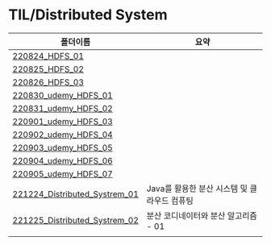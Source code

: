 # TIL/Distributed System

| 폴더이름                                                                                                                           | 요약                          |
| ------------------------------------------------------------------------------------------------------------------------------ | --------------------------- |
| [220824_HDFS_01](https://github.com/seho27060/TIL/tree/master/Distributed-System/220824_HDFS_01)                               |                             |
| [220825_HDFS_02](https://github.com/seho27060/TIL/tree/master/Distributed-System/220825_HDFS_02)                               |                             |
| [220826_HDFS_03](https://github.com/seho27060/TIL/tree/master/Distributed-System/220826_HDFS_03)                               |                             |
| [220830_udemy_HDFS_01](https://github.com/seho27060/TIL/tree/master/Distributed-System/220830_udemy_HDFS_01)                   |                             |
| [220831_udemy_HDFS_02](https://github.com/seho27060/TIL/tree/master/Distributed-System/220831_udemy_HDFS_02)                   |                             |
| [220901_udemy_HDFS_03](https://github.com/seho27060/TIL/tree/master/Distributed-System/220901_udemy_HDFS_03)                   |                             |
| [220902_udemy_HDFS_04](https://github.com/seho27060/TIL/tree/master/Distributed-System/220902_udemy_HDFS_04)                   |                             |
| [220903_udemy_HDFS_05](https://github.com/seho27060/TIL/tree/master/Distributed-System/220903_udemy_HDFS_05)                   |                             |
| [220904_udemy_HDFS_06](https://github.com/seho27060/TIL/tree/master/Distributed-System/220904_udemy_HDFS_06)                   |                             |
| [220905_udemy_HDFS_07](https://github.com/seho27060/TIL/tree/master/Distributed-System/220905_udemy_HDFS_07)                   |                             |
| [221224_Distributed_Systrem_01](https://github.com/seho27060/TIL/tree/master/Distributed-System/221224_Distributed_Systrem_01) | Java를 활용한 분산 시스템 및 클라우드 컴퓨팅 |
| [221225_Distributed_Systrem_02](https://github.com/seho27060/TIL/tree/master/Distributed-System/221225_Distributed_Systrem_02) | 분산 코디네이터와 분산 알고리즘 - 01      |
|                                                                                                                                |                             |
